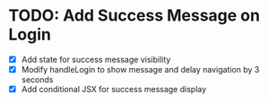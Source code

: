 # TODO: Add Success Message on Login

- [x] Add state for success message visibility
- [x] Modify handleLogin to show message and delay navigation by 3 seconds
- [x] Add conditional JSX for success message display
